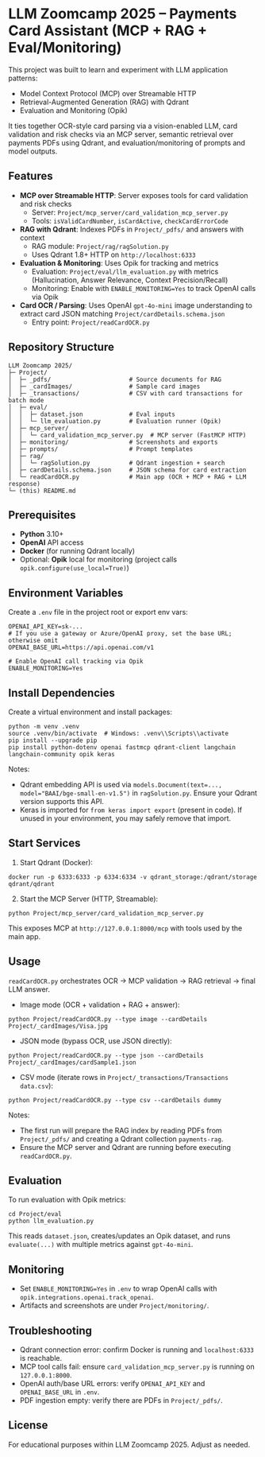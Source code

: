 # LLM Zoomcamp 2025 – Payments Card Assistant (MCP + RAG + Eval/Monitoring)

This project was built to learn and experiment with LLM application patterns:
- Model Context Protocol (MCP) over Streamable HTTP
- Retrieval-Augmented Generation (RAG) with Qdrant
- Evaluation and Monitoring (Opik)

It ties together OCR-style card parsing via a vision-enabled LLM, card validation and risk checks via an MCP server, semantic retrieval over payments PDFs using Qdrant, and evaluation/monitoring of prompts and model outputs.

## Features
- **MCP over Streamable HTTP**: Server exposes tools for card validation and risk checks
  - Server: `Project/mcp_server/card_validation_mcp_server.py`
  - Tools: `isValidCardNumber`, `isCardActive`, `checkCardErrorCode`
- **RAG with Qdrant**: Indexes PDFs in `Project/_pdfs/` and answers with context
  - RAG module: `Project/rag/ragSolution.py`
  - Uses Qdrant 1.8+ HTTP on `http://localhost:6333`
- **Evaluation & Monitoring**: Uses Opik for tracking and metrics
  - Evaluation: `Project/eval/llm_evaluation.py` with metrics (Hallucination, Answer Relevance, Context Precision/Recall)
  - Monitoring: Enable with `ENABLE_MONITORING=Yes` to track OpenAI calls via Opik
- **Card OCR / Parsing**: Uses OpenAI `gpt-4o-mini` image understanding to extract card JSON matching `Project/cardDetails.schema.json`
  - Entry point: `Project/readCardOCR.py`

## Repository Structure
```
LLM Zoomcamp 2025/
├─ Project/
│  ├─ _pdfs/                      # Source documents for RAG
│  ├─ _cardImages/                # Sample card images
│  ├─ _transactions/              # CSV with card transactions for batch mode
│  ├─ eval/
│  │  ├─ dataset.json             # Eval inputs
│  │  └─ llm_evaluation.py        # Evaluation runner (Opik)
│  ├─ mcp_server/
│  │  └─ card_validation_mcp_server.py  # MCP server (FastMCP HTTP)
│  ├─ monitoring/                 # Screenshots and exports
│  ├─ prompts/                    # Prompt templates
│  ├─ rag/
│  │  └─ ragSolution.py           # Qdrant ingestion + search
│  ├─ cardDetails.schema.json     # JSON schema for card extraction
│  └─ readCardOCR.py              # Main app (OCR + MCP + RAG + LLM response)
└─ (this) README.md
```

## Prerequisites
- **Python** 3.10+
- **OpenAI** API access
- **Docker** (for running Qdrant locally)
- Optional: **Opik** local for monitoring (project calls `opik.configure(use_local=True)`)

## Environment Variables
Create a `.env` file in the project root or export env vars:
```
OPENAI_API_KEY=sk-...
# If you use a gateway or Azure/OpenAI proxy, set the base URL; otherwise omit
OPENAI_BASE_URL=https://api.openai.com/v1

# Enable OpenAI call tracking via Opik
ENABLE_MONITORING=Yes
```

## Install Dependencies
Create a virtual environment and install packages:
```
python -m venv .venv
source .venv/bin/activate  # Windows: .venv\\Scripts\\activate
pip install --upgrade pip
pip install python-dotenv openai fastmcp qdrant-client langchain langchain-community opik keras
```

Notes:
- Qdrant embedding API is used via `models.Document(text=..., model="BAAI/bge-small-en-v1.5")` in `ragSolution.py`. Ensure your Qdrant version supports this API.
- Keras is imported for `from keras import export` (present in code). If unused in your environment, you may safely remove that import.

## Start Services
1) Start Qdrant (Docker):
```
docker run -p 6333:6333 -p 6334:6334 -v qdrant_storage:/qdrant/storage qdrant/qdrant
```

2) Start the MCP Server (HTTP, Streamable):
```
python Project/mcp_server/card_validation_mcp_server.py
```
This exposes MCP at `http://127.0.0.1:8000/mcp` with tools used by the main app.

## Usage
`readCardOCR.py` orchestrates OCR → MCP validation → RAG retrieval → final LLM answer.

- Image mode (OCR + validation + RAG + answer):
```
python Project/readCardOCR.py --type image --cardDetails Project/_cardImages/Visa.jpg
```

- JSON mode (bypass OCR, use JSON directly):
```
python Project/readCardOCR.py --type json --cardDetails Project/_cardImages/cardSample1.json
```

- CSV mode (iterate rows in `Project/_transactions/Transactions data.csv`):
```
python Project/readCardOCR.py --type csv --cardDetails dummy
```
Notes:
- The first run will prepare the RAG index by reading PDFs from `Project/_pdfs/` and creating a Qdrant collection `payments-rag`.
- Ensure the MCP server and Qdrant are running before executing `readCardOCR.py`.

## Evaluation
To run evaluation with Opik metrics:
```
cd Project/eval
python llm_evaluation.py
```
This reads `dataset.json`, creates/updates an Opik dataset, and runs `evaluate(...)` with multiple metrics against `gpt-4o-mini`.

## Monitoring
- Set `ENABLE_MONITORING=Yes` in `.env` to wrap OpenAI calls with `opik.integrations.openai.track_openai`.
- Artifacts and screenshots are under `Project/monitoring/`.

## Troubleshooting
- Qdrant connection error: confirm Docker is running and `localhost:6333` is reachable.
- MCP tool calls fail: ensure `card_validation_mcp_server.py` is running on `127.0.0.1:8000`.
- OpenAI auth/base URL errors: verify `OPENAI_API_KEY` and `OPENAI_BASE_URL` in `.env`.
- PDF ingestion empty: verify there are PDFs in `Project/_pdfs/`.

## License
For educational purposes within LLM Zoomcamp 2025. Adjust as needed.
